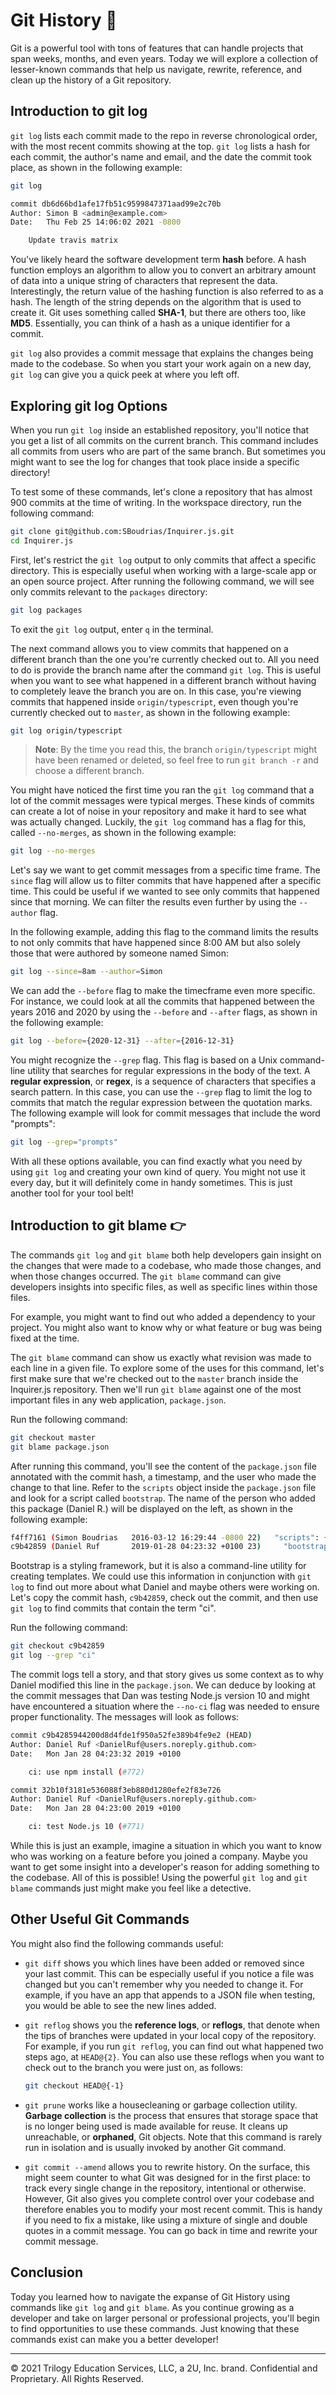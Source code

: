# Git History 📜

Git is a powerful tool with tons of features that can handle projects that span weeks, months, and even years. Today we will explore a collection of lesser-known commands that help us navigate, rewrite, reference, and clean up the history of a Git repository.

## Introduction to git log

`git log` lists each commit made to the repo in reverse chronological order, with the most recent commits showing at the top. `git log` lists a hash for each commit, the author's name and email, and the date the commit took place, as shown in the following example:

```bash
git log

commit db6d66bd1afe17fb51c9599847371aad99e2c70b
Author: Simon B <admin@example.com>
Date:   Thu Feb 25 14:06:02 2021 -0800

    Update travis matrix
```

You've likely heard the software development term **hash** before. A hash function employs an algorithm to allow you to convert an arbitrary amount of data into a unique string of characters that represent the data. Interestingly, the return value of the hashing function is also referred to as a hash. The length of the string depends on the algorithm that is used to create it. Git uses something called **SHA-1**, but there are others too, like **MD5**. Essentially, you can think of a hash as a unique identifier for a commit.

`git log` also provides a commit message that explains the changes being made to the codebase. So when you start your work again on a new day, `git log` can give you a quick peek at where you left off.

## Exploring git log Options

When you run `git log` inside an established repository, you'll notice that you get a list of all commits on the current branch. This command includes all commits from users who are part of the same branch. But sometimes you might want to see the log for changes that took place inside a specific directory!

To test some of these commands, let's clone a repository that has almost 900 commits at the time of writing. In the workspace directory, run the following command:

```sh
git clone git@github.com:SBoudrias/Inquirer.js.git
cd Inquirer.js
```

First, let's restrict the `git log` output to only commits that affect a specific directory. This is especially useful when working with a large-scale app or an open source project. After running the following command, we will see only commits relevant to the `packages` directory:

```sh
git log packages
```

To exit the `git log` output, enter `q` in the terminal.

The next command allows you to view commits that happened on a different branch than the one you're currently checked out to. All you need to do is provide the branch name after the command `git log`. This is useful when you want to see what happened in a different branch without having to completely leave the branch you are on. In this case, you're viewing commits that happened inside `origin/typescript`, even though you're currently checked out to `master`, as shown in the following example:

```sh
git log origin/typescript
```

> **Note**: By the time you read this, the branch `origin/typescript` might have been renamed or deleted, so feel free to run `git branch -r` and choose a different branch.

You might have noticed the first time you ran the `git log` command that a lot of the commit messages were typical merges. These kinds of commits can create a lot of noise in your repository and make it hard to see what was actually changed. Luckily, the `git log` command has a flag for this, called `--no-merges`, as shown in the following example:

```sh
git log --no-merges 
```

Let's say we want to get commit messages from a specific time frame. The `since` flag will allow us to filter commits that have happened after a specific time. This could be useful if we wanted to see only commits that happened since that morning. We can filter the results even further by using the `--author` flag.

In the following example, adding this flag to the command limits the results to not only commits that have happened since 8:00 AM but also solely those that were authored by someone named Simon:

```sh
git log --since=8am --author=Simon
```

We can add the `--before` flag to make the timecframe even more specific. For instance, we could look at all the commits that happened between the years 2016 and 2020 by using the `--before` and `--after` flags, as shown in the following example:

```sh
git log --before={2020-12-31} --after={2016-12-31}
```

You might recognize the `--grep` flag. This flag is based on a Unix command-line utility that searches for regular expressions in the body of the text. A **regular expression**, or **regex**, is a sequence of characters that specifies a search pattern. In this case, you can use the `--grep` flag to limit the log to commits that match the regular expression between the quotation marks. The following example will look for commit messages that include the word "prompts":

```sh
git log --grep="prompts"
```

With all these options available, you can find exactly what you need by using `git log` and creating your own kind of query. You might not use it every day, but it will definitely come in handy sometimes. This is just another tool for your tool belt!

## Introduction to git blame 👉

The commands `git log` and `git blame` both help developers gain insight on the changes that were made to a codebase, who made those changes, and when those changes occurred. The `git blame` command can give developers insights into specific files, as well as specific lines within those files.

For example, you might want to find out who added a dependency to your project. You might also want to know why or what feature or bug was being fixed at the time.

The `git blame` command can show us exactly what revision was made to each line in a given file. To explore some of the uses for this command, let's first make sure that we're checked out to the `master` branch inside the Inquirer.js repository. Then we'll run `git blame` against one of the most important files in any web application, `package.json`.

Run the following command:

```sh
git checkout master
git blame package.json
```

After running this command, you'll see the content of the `package.json` file annotated with the commit hash, a timestamp, and the user who made the change to that line. Refer to the `scripts` object inside the `package.json` file and look for a script called `bootstrap`. The name of the person who added this package (Daniel R.) will be displayed on the left, as shown in the following example:

```sh
f4ff7161 (Simon Boudrias   2016-03-12 16:29:44 -0800 22)   "scripts": {
c9b42859 (Daniel Ruf       2019-01-28 04:23:32 +0100 23)     "bootstrap": "lerna bootstrap --no-ci",
```

Bootstrap is a styling framework, but it is also a command-line utility for creating templates. We could use this information in conjunction with `git log` to find out more about what Daniel and maybe others were working on. Let's copy the commit hash, `c9b42859`, check out the commit, and then use `git log` to find commits that contain the term "ci".

Run the following command:

```sh
git checkout c9b42859
git log --grep "ci"
```

The commit logs tell a story, and that story gives us some context as to why Daniel modified this line in the `package.json`. We can deduce by looking at the commit messages that Dan was testing Node.js version 10 and might have encountered a situation where the `--no-ci` flag was needed to ensure proper functionality. The messages will look as follows:

```bash
commit c9b4285944200d8d4fde1f950a52fe389b4fe9e2 (HEAD)
Author: Daniel Ruf <DanielRuf@users.noreply.github.com>
Date:   Mon Jan 28 04:23:32 2019 +0100

    ci: use npm install (#772)

commit 32b10f3181e536088f3eb880d1280efe2f83e726
Author: Daniel Ruf <DanielRuf@users.noreply.github.com>
Date:   Mon Jan 28 04:23:00 2019 +0100

    ci: test Node.js 10 (#771)
```

While this is just an example, imagine a situation in which you want to know who was working on a feature before you joined a company. Maybe you want to get some insight into a developer's reason for adding something to the codebase. All of this is possible! Using the powerful `git log` and `git blame` commands just might make you feel like a detective.

## Other Useful Git Commands

You might also find the following commands useful:

* `git diff` shows you which lines have been added or removed since your last commit. This can be especially useful if you notice a file was changed but you can't remember why you needed to change it. For example, if you have an app that appends to a JSON file when testing, you would be able to see the new lines added.

* `git reflog` shows you the **reference logs**, or **reflogs**, that denote when the tips of branches were updated in your local copy of the repository. For example, if you run `git reflog`, you can find out what happened two steps ago, at `HEAD@{2}`. You can also use these reflogs when you want to check out to the branch you were just on, as follows:
  
    ```sh
    git checkout HEAD@{-1}
    ```

* `git prune` works like a housecleaning or garbage collection utility. **Garbage collection** is the process that ensures that storage space that is no longer being used is made available for reuse. It cleans up unreachable, or **orphaned**, Git objects. Note that this command is rarely run in isolation and is usually invoked by another Git command.

* `git commit --amend` allows you to rewrite history. On the surface, this might seem counter to what Git was designed for in the first place: to track every single change in the repository, intentional or otherwise. However, Git also gives you complete control over your codebase and therefore enables you to modify your most recent commit. This is handy if you need to fix a mistake, like using a mixture of single and double quotes in a commit message. You can go back in time and rewrite your commit message.

## Conclusion

Today you learned how to navigate the expanse of Git History using commands like `git log` and `git blame`. As you continue growing as a developer and take on larger personal or professional projects, you'll begin to find opportunities to use these commands. Just knowing that these commands exist can make you a better developer!

---
© 2021 Trilogy Education Services, LLC, a 2U, Inc. brand. Confidential and Proprietary. All Rights Reserved.
